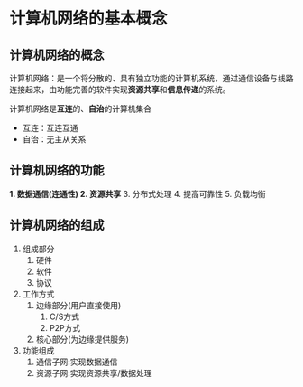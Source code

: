 <!--
 * @Author: wangzhao wz1847584786@163.com
 * @Date: 2022-07-05 21:47:48
 * @LastEditors: wangzhao wz1847584786@163.com
 * @LastEditTime: 2022-07-05 21:58:20
 * @FilePath: \学习笔记\计算机网络\基本概念.md
 * @Description: 
 * 
 * Copyright (c) 2022 by wangzhao wz1847584786@163.com, All Rights Reserved. 
-->
# 计算机网络的基本概念

## 计算机网络的概念

计算机网络：是一个将分散的、具有独立功能的计算机系统，通过通信设备与线路连接起来，由功能完善的软件实现**资源共享**和**信息传递**的系统。

计算机网络是**互连**的、**自治**的计算机集合

- 互连：互连互通
- 自治：无主从关系

## 计算机网络的功能

**1. 数据通信(连通性)
2. 资源共享**
3. 分布式处理
4. 提高可靠性
5. 负载均衡

## 计算机网络的组成

1. 组成部分
   1. 硬件
   2. 软件
   3. 协议
2. 工作方式
   1. 边缘部分(用户直接使用)
      1. C/S方式
      2. P2P方式
   2. 核心部分(为边缘提供服务)
3. 功能组成
   1. 通信子网:实现数据通信
   2. 资源子网:实现资源共享/数据处理
